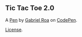 Tic Tac Toe 2.0
---------------


A [Pen](http://codepen.io/gabrielroacueto/pen/YWWdqb) by [Gabriel Roa](http://codepen.io/gabrielroacueto) on [CodePen](http://codepen.io/).

[License](http://codepen.io/gabrielroacueto/pen/YWWdqb/license).